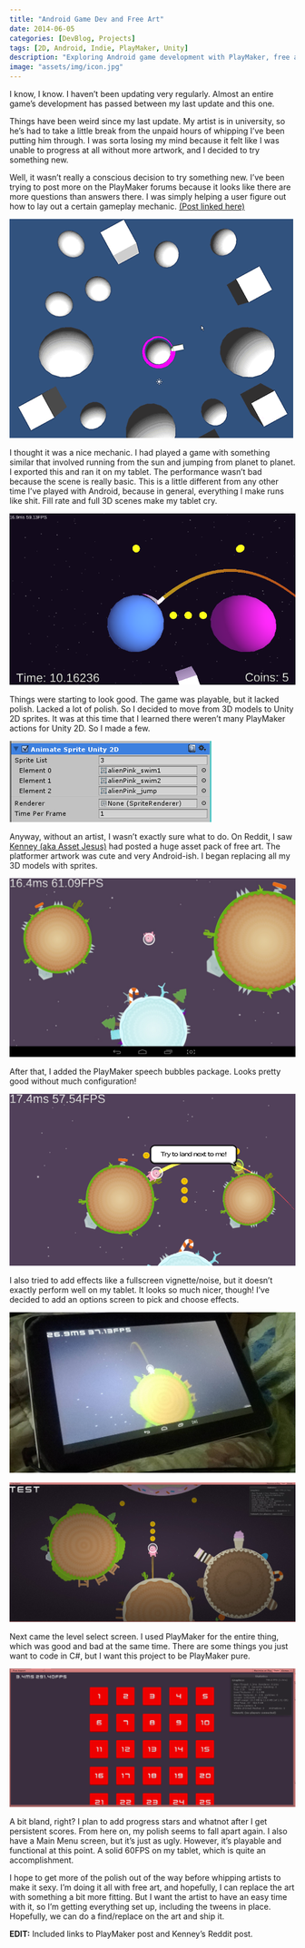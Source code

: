 ```yaml
---
title: "Android Game Dev and Free Art"
date: 2014-06-05
categories: [DevBlog, Projects]
tags: [2D, Android, Indie, PlayMaker, Unity]
description: "Exploring Android game development with PlayMaker, free art assets, and performance optimizations."
image: "assets/img/icon.jpg"
---
```


I know, I know. I haven’t been updating very regularly. Almost an entire game’s development has passed between my last update and this one.

Things have been weird since my last update. My artist is in university, so he’s had to take a little break from the unpaid hours of whipping I’ve been putting him through. I was sorta losing my mind because it felt like I was unable to progress at all without more artwork, and I decided to try something new.

Well, it wasn’t really a conscious decision to try something new. I’ve been trying to post more on the PlayMaker forums because it looks like there are more questions than answers there. I was simply helping a user figure out how to lay out a certain gameplay mechanic. [(Post linked here)](http://hutonggames.com/playmakerforum/index.php?topic=7228.msg35187)


![BJx9yn4](assets/img/BJx9yn4.gif)

I thought it was a nice mechanic. I had played a game with something similar that involved running from the sun and jumping from planet to planet. I exported this and ran it on my tablet. The performance wasn’t bad because the scene is really basic. This is a little different from any other time I’ve played with Android, because in general, everything I make runs like shit. Fill rate and full 3D scenes make my tablet cry.

![Screenshot_2014-05-14-23-44-34](assets/img/Screenshot_2014-05-14-23-44-34.png)

Things were starting to look good. The game was playable, but it lacked polish. Lacked a lot of polish. So I decided to move from 3D models to Unity 2D sprites. It was at this time that I learned there weren’t many PlayMaker actions for Unity 2D. So I made a few.

![ss (2014-06-05 at 09.50.55)](assets/img/ss-2014-06-05-at-09.50.55.png)


Anyway, without an artist, I wasn’t exactly sure what to do. On Reddit, I saw [Kenney (aka Asset Jesus)](http://www.reddit.com/r/gamedev/comments/23cdkn/4690_game_assets_completely_free_to_download_only/) had posted a huge asset pack of free art. The platformer artwork was cute and very Android-ish. I began replacing all my 3D models with sprites.

![NOT A virus](assets/img/NOT-A-virus.jpg)

After that, I added the PlayMaker speech bubbles package. Looks pretty good without much configuration!

![Screenshot_2014-05-18-21-27-00](assets/img/Screenshot_2014-05-18-21-27-00.png)

I also tried to add effects like a fullscreen vignette/noise, but it doesn’t exactly perform well on my tablet. It looks so much nicer, though! I’ve decided to add an options screen to pick and choose effects.

![lRDd9Xh](assets/img/lRDd9Xh.jpg)

![ss (2014-06-05 at 10.00.18)](assets/img/ss-2014-06-05-at-10.00.18.jpg)

Next came the level select screen. I used PlayMaker for the entire thing, which was good and bad at the same time. There are some things you just want to code in C#, but I want this project to be PlayMaker pure.

![ss (2014-06-05 at 09.57.54)](assets/img/ss-2014-06-05-at-09.57.54.png)

A bit bland, right? I plan to add progress stars and whatnot after I get persistent scores. From here on, my polish seems to fall apart again. I also have a Main Menu screen, but it’s just as ugly. However, it’s playable and functional at this point. A solid 60FPS on my tablet, which is quite an accomplishment.

I hope to get more of the polish out of the way before whipping artists to make it sexy. I’m doing it all with free art, and hopefully, I can replace the art with something a bit more fitting. But I want the artist to have an easy time with it, so I’m getting everything set up, including the tweens in place. Hopefully, we can do a find/replace on the art and ship it.

**EDIT:** Included links to PlayMaker post and Kenney’s Reddit post.







